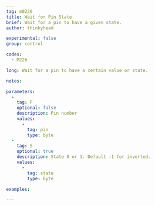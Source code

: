 ```yaml
---
tag: m0226
title: Wait for Pin State
brief: Wait for a pin to have a given state.
author: thinkyhead

experimental: false
group: control

codes:
  - M226

long: Wait for a pin to have a certain value or state.

notes:

parameters:
  -
    tag: P
    optional: false
    description: Pin number
    values:
      -
        tag: pin
        type: byte
  -
    tag: S
    optional: true
    description: State 0 or 1. Default -1 for inverted.
    values:
      -
        tag: state
        type: byte

examples:

---
```

